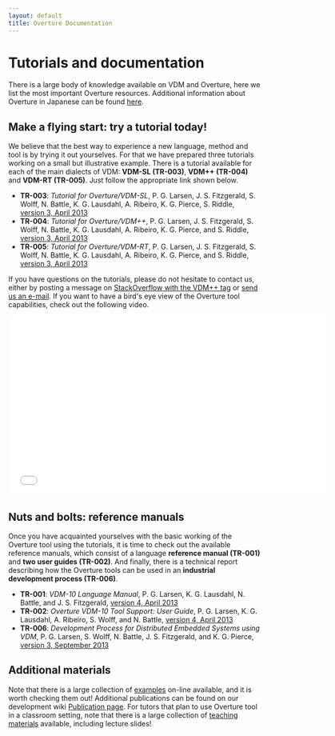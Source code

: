 ```yaml
---
layout: default
title: Overture Documentation
---
```


# Tutorials and documentation

There is a large body of knowledge available on VDM and Overture, here
we list the most important Overture resources.  Additional information
about Overture in Japanese can be found
[here](http://research.nii.ac.jp/~f-ishikawa/vdm/overture.html).

## Make a flying start: try a tutorial today!

We believe that the best way to experience a new language, method and
tool is by trying it out yourselves.  For that we have prepared three
tutorials working on a small but illustrative example.  There is a
tutorial available for each of the main dialects of VDM: **VDM-SL
(TR-003)**, **VDM++ (TR-004)** and **VDM-RT (TR-005)**.  Just follow
the appropriate link shown below.

- **TR-003**: _Tutorial for Overture/VDM-SL_, P. G. Larsen,
  J. S. Fitzgerald, S. Wolff, N. Battle, K. G. Lausdahl, A. Ribeiro,
  K. G. Pierce, S. Riddle,
  [version 3, April 2013]({{site.url}}/files/VDMSLGuideToOverture.pdf)
- **TR-004**: _Tutorial for Overture/VDM++_, P. G. Larsen,
  J. S. Fitzgerald, S. Wolff, N. Battle, K. G. Lausdahl, A. Ribeiro,
  K. G. Pierce, and S. Riddle,
  [version 3, April 2013]({{site.url}}/files/VDMPPGuideToOverture.pdf)
- **TR-005**: _Tutorial for Overture/VDM-RT_, P. G. Larsen,
  J. S. Fitzgerald, S. Wolff, N. Battle, K. G. Lausdahl, A. Ribeiro,
  K. G. Pierce, and S. Riddle,
  [version 3, April 2013]({{site.url}}/files/VDMRTGuideToOverture.pdf)

If you have questions on the tutorials, please do not hesitate to
contact us, either by posting a message on
[StackOverflow with the VDM++ tag](http://stackoverflow.com/questions/tagged/vdm%2b%2b)
or
[send us an e-mail](http://www.google.com/recaptcha/mailhide/d?k=01mU5bAq4Rogp5FVouKumLoQ==&c=pHoefT8t8vvgTnqYB_4422-4CEytwUaijr_er5aSbIw=).
If you want to have a bird's eye view of the Overture tool
capabilities, check out the following video.

<iframe width="640" height="360" src="//www.youtube.com/embed/w8pe1jZsox4" frameborder="0" allowfullscreen></iframe>


## Nuts and bolts: reference manuals

Once you have acquainted yourselves with the basic working of the
Overture tool using the tutorials, it is time to check out the
available reference manuals, which consist of a language **reference
manual (TR-001)** and **two user guides (TR-002)**.  And finally,
there is a technical report describing how the Overture tools can be
used in an **industrial development process (TR-006)**.

- **TR-001**: _VDM-10 Language Manual_, P. G. Larsen, K. G. Lausdahl,
  N. Battle, and J. S. Fitzgerald,
  [version 4, April 2013]({{site.url}}/files/VDM10_lang_man.pdf)
- **TR-002**: _Overture VDM-10 Tool Support: User Guide_,
  P. G. Larsen, K. G. Lausdahl, A. Ribeiro, S. Wolff, and N. Battle,
  [version 4, April 2013]({{site.url}}/files/OvertureIDEUserGuide.pdf)
- **TR-006**: _Development Process for Distributed Embedded Systems
  using VDM_, P. G. Larsen, S. Wolff, N. Battle, J. S. Fitzgerald, and
  K. G. Pierce,
  [version 3, September 2013]({{site.url}}/files/VDMRTProcess.pdf)


## Additional materials

Note that there is a large collection of
[examples]({{site.url}}/examples/) on-line available, and it is worth
checking them out!  Additional publications can be found on our
development wiki
[Publication page](http://wiki.overturetool.org/index.php/Overture_Publications).
For tutors that plan to use Overture tool in a classroom setting, note
that there is a large collection of
[teaching materials](http://www.vdmportal.org/twiki/bin/view/Main/WebHome#VDM_teaching_material)
available, including lecture slides!
